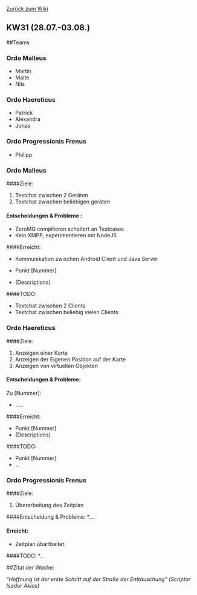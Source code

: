 [Zurück zum Wiki](https://github.com/Institute-Web-Science-and-Technologies/GeoVisualization/wiki/Entwicklungstagebuch)
## KW31 (28.07.-03.08.)
##Teams
### Ordo Malleus
* Martin 
* Malte 
* Nils

### Ordo Haereticus
* Patrick
* Alexandra
* Jonas

### Ordo Progressionis Frenus
* Philipp

### Ordo Malleus
####Ziele:
 1. Textchat zwischen 2 Geräten
 2. Textchat zwischen beliebigen geräten

#### Entscheidungen & Probleme :
* ZeroMQ compilieren scheitert an Testcases
* Kein XMPP, experimentieren mit NodeJS

####Erreicht:
* Kommunikation zwischen Android Client und Java Server

* Punkt [Nummer]
 * (Descriptions)

####TODO:
* Textchat zwischen 2 Clients
* Textchat zwischen beliebig vielen Clients

### Ordo Haereticus
####Ziele:
 1. Anzeigen einer Karte
 2. Anzeigen der Eigenen Position auf der Karte
 3. Anzeigen von virtuellen Objekten

#### Entscheidungen & Probleme:

Zu [Nummer]: 
 * .....


####Erreicht:
* Punkt [Nummer]
 * (Descriptions)

####TODO:
* Punkt [Nummer]
* ...

### Ordo Progressionis Frenus
####Ziele:
 1. Überarbeitung des Zeitplan

####Entscheidung & Probleme:
*....

#### Erreicht:
* Zeitplan übartbeitet.

####TODO:
*...

##Zitat der Woche:

_"Hoffnung ist der erste Schritt auf der Straße der Enttäuschung" (Scriptor Isador Akios)_
